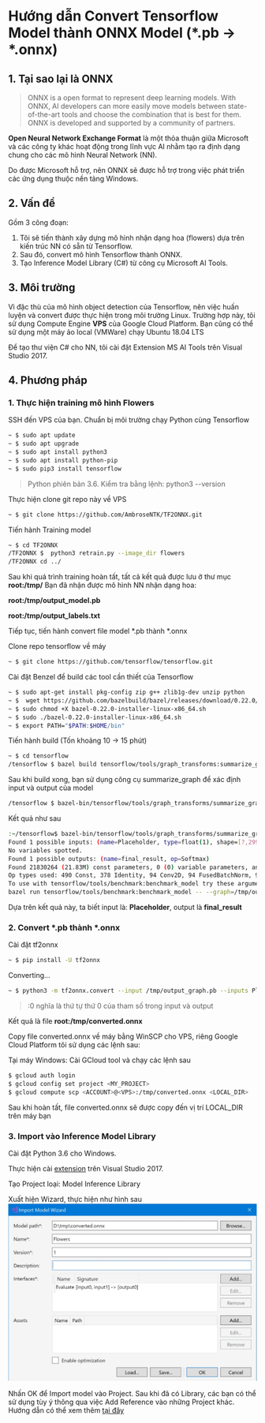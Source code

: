 # Hướng dẫn Convert Tensorflow Model thành ONNX Model (*.pb -> *.onnx)
## 1. Tại sao lại là ONNX

> ONNX is a open format to represent deep learning models. With ONNX, AI developers can more easily move models between state-of-the-art tools and choose the combination that is best for them. ONNX is developed and supported by a community of partners.

**Open Neural Network Exchange Format** là một thỏa thuận giữa Microsoft và các công ty khác hoạt động trong lĩnh vực AI nhằm tạo ra định dạng chung cho các mô hình Neural Network (NN).

Do được Microsoft hỗ trợ, nên ONNX sẽ được hỗ trợ trong việc phát triển các ứng dụng thuộc nền tảng Windows.

## 2. Vấn đề
Gồm 3 công đoạn:
 1. Tôi sẽ tiến thành xây dựng mô hình nhận dạng hoa (flowers) dựa trên kiến trúc NN có sẵn từ Tensorflow.
 2. Sau đó, convert mô hình Tensorflow thành ONNX.
 3. Tạo Inference Model Library (C#) từ công cụ Microsoft AI Tools.
## 3. Môi trường
Vì đặc thù của mô hình object detection của Tensorflow, nên việc huấn luyện và convert được thực hiện trong môi trường Linux. Trường hợp này, tôi sử dụng Compute Engine **VPS** của Google Cloud Platform. Bạn cũng có thể sử dụng một máy ảo local (VMWare) chạy Ubuntu 18.04 LTS

Để tạo thư viện C# cho NN, tôi cài đặt Extension MS AI Tools trên Visual Studio 2017.
## 4. Phương pháp
### 1. Thực hiện training mô hình Flowers
SSH đến VPS của bạn. Chuẩn bị môi trường chạy Python cùng Tensorflow

```bash
~ $ sudo apt update
~ $ sudo apt upgrade
~ $ sudo apt install python3
~ $ sudo apt install python-pip
~ $ sudo pip3 install tensorflow
```

> Python phiên bản 3.6. Kiểm tra bằng lệnh: python3 --version

Thực hiện clone git repo này về VPS

```bash
~ $ git clone https://github.com/AmbroseNTK/TF2ONNX.git
```
Tiến hành Training model

```bash
~ $ cd TF2ONNX
/TF2ONNX $  python3 retrain.py --image_dir flowers
/TF2ONNX cd ../
```
Sau khi quá trình training hoàn tất, tất cả kết quả được lưu ở thư mục **root:/tmp/**
Bạn đã nhận được mô hình NN nhận dạng hoa: 

**root:/tmp/output_model.pb**

**root:/tmp/output_labels.txt**


Tiếp tục, tiến hành convert file model *.pb thành *.onnx

Clone repo tensorflow về máy

```bash
~ $ git clone https://github.com/tensorflow/tensorflow.git
```
Cài đặt Benzel để build các tool cần thiết của Tensorflow

```bash
~ $ sudo apt-get install pkg-config zip g++ zlib1g-dev unzip python
~ $  wget https://github.com/bazelbuild/bazel/releases/download/0.22.0/bazel-0.22.0-installer-linux-x86_64.sh
~ $ sudo chmod +X bazel-0.22.0-installer-linux-x86_64.sh
~ $ sudo ./bazel-0.22.0-installer-linux-x86_64.sh
~ $ export PATH="$PATH:$HOME/bin"
```
Tiến hành build (Tốn khoảng 10 -> 15 phút)
```bash
~ $ cd tensorflow
/tensorflow $ bazel build tensorflow/tools/graph_transforms:summarize_graph
```
Sau khi build xong, bạn sử dụng công cụ summarize_graph để xác định input và output của model

```bash
/tensorflow $ bazel-bin/tensorflow/tools/graph_transforms/summarize_graph --in_graph=/tmp/output_graph.pb
```
Kết quả như sau

```bash
:~/tensorflow$ bazel-bin/tensorflow/tools/graph_transforms/summarize_graph --in_graph=/tmp/output_graph.pb
Found 1 possible inputs: (name=Placeholder, type=float(1), shape=[?,299,299,3]) 
No variables spotted.
Found 1 possible outputs: (name=final_result, op=Softmax) 
Found 21830264 (21.83M) const parameters, 0 (0) variable parameters, and 0 control_edges
Op types used: 490 Const, 378 Identity, 94 Conv2D, 94 FusedBatchNorm, 94 Relu, 15 ConcatV2, 9 AvgPool, 4 MaxPool, 1 Add, 1 Mean, 1 Mul, 1 Placeholder, 1 PlaceholderWithDefault, 1 MatMul, 1 Softmax, 1 Squeeze, 1 Sub
To use with tensorflow/tools/benchmark:benchmark_model try these arguments:
bazel run tensorflow/tools/benchmark:benchmark_model -- --graph=/tmp/output_graph.pb --show_flops --input_layer=Placeholder --input_layer_type=float --input_layer_shape=-1,299,299,3 --output_layer=final_result
```

Dựa trên kết quả này, ta biết input là: **Placeholder**, output là **final_result**

### 2. Convert *.pb thành *.onnx

Cài đặt tf2onnx

```bash
~ $ pip install -U tf2onnx
```
Converting...

```bash
~ $ python3 -m tf2onnx.convert --input /tmp/output_graph.pb --inputs Placeholder:0 --outputs final_result:0 --output /tmp/converted.onnx
```
> :0 nghĩa là thứ tự thứ 0 của tham số trong input và output

Kết quả là file **root:/tmp/converted.onnx**

Copy file converted.onnx về máy bằng WinSCP cho VPS, riêng Google Cloud Platform tôi sử dụng các lệnh sau:

Tại máy Windows: Cài GCloud tool và chạy các lệnh sau
```bash
$ gcloud auth login
$ gcloud config set project <MY_PROJECT>
$ gcloud compute scp <ACCOUNT>@<VPS>:/tmp/converted.onnx <LOCAL_DIR>
```
Sau khi hoàn tất, file converted.onnx sẽ được copy đến vị trí LOCAL_DIR trên máy bạn

### 3. Import vào Inference Model Library

Cài đặt Python 3.6 cho Windows.

Thực hiện cài [extension](https://visualstudio.microsoft.com/downloads/ai-tools-vs/) trên Visual Studio 2017.

Tạo Project loại: Model Inference Library

Xuất hiện Wizard, thực hiện như hình sau
![](./imgs/1.png.jpg)

Nhấn OK để Import model vào Project.
Sau khi đã có Library, các bạn có thể sử dụng tùy ý thông qua việc Add Reference vào những Project khác. Hướng dẫn có thể xem thêm [tại đây](https://docs.microsoft.com/en-us/windows/ai/get-started-uwp)
